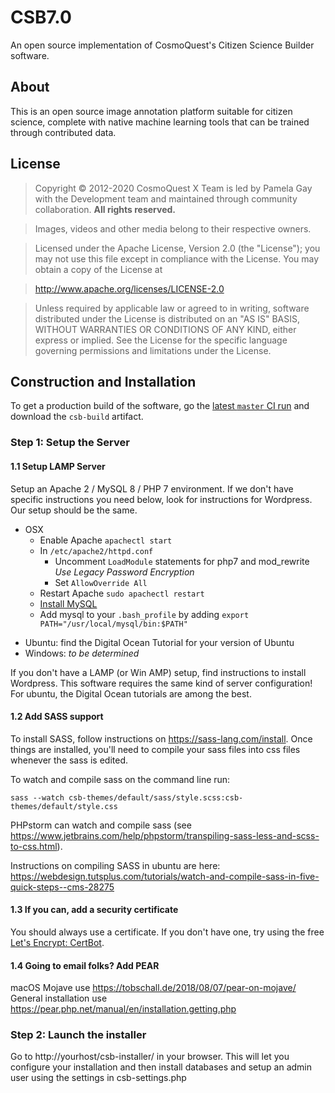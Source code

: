 # CSB7.0
An open source implementation of CosmoQuest's Citizen Science Builder software.

## About
This is an open source image annotation platform suitable for citizen science, complete with native machine learning tools that can be trained through contributed data.

## License
> Copyright © 2012-2020 CosmoQuest X Team is led by Pamela Gay with the Development team and maintained through community collaboration. **All rights reserved.**





> Images, videos and other media belong to their respective owners.

> Licensed under the Apache License, Version 2.0 (the "License"); you may not use this file except in compliance with the License. You may obtain a copy of the License at

> http://www.apache.org/licenses/LICENSE-2.0

> Unless required by applicable law or agreed to in writing, software distributed under the License is distributed on an "AS IS" BASIS, WITHOUT WARRANTIES OR CONDITIONS OF ANY KIND, either express or implied. See the License for the specific language governing permissions and limitations under the License.


## Construction and Installation

To get a production build of the software, go the [latest `master` CI run](https://github.com/CosmoQuestX/CSB7.0/actions?query=branch%3Amaster) and download the `csb-build` artifact.

### Step 1: Setup the Server
#### 1.1 Setup LAMP Server

Setup an Apache 2 / MySQL 8 / PHP 7 environment. If we don't have specific instructions you need below, look for
instructions for Wordpress. Our setup should be the same.

* OSX
    * Enable Apache `apachectl start`
    * In `/etc/apache2/httpd.conf`
        * Uncomment `LoadModule` statements for php7 and mod_rewrite _Use Legacy Password Encryption_
        * Set `AllowOverride All`
    * Restart Apache `sudo apachectl restart`
    * [Install MySQL](https://dev.mysql.com/downloads/mysql)
    * Add mysql to your `.bash_profile` by adding `export PATH="/usr/local/mysql/bin:$PATH"`
- Ubuntu: find the Digital Ocean Tutorial for your version of Ubuntu
- Windows: _to be determined_

If you don't have a LAMP (or Win AMP) setup, find instructions to install
Wordpress. This software requires the same kind of server configuration!
For ubuntu, the Digital Ocean tutorials are among the best.


#### 1.2 Add SASS support
To install SASS, follow instructions on https://sass-lang.com/install. Once things
are installed, you'll need to compile your sass files into css files whenever
the sass is edited.

To watch and compile sass on the command line run:
```shell
sass --watch csb-themes/default/sass/style.scss:csb-themes/default/style.css
```

PHPstorm can watch and compile sass (see https://www.jetbrains.com/help/phpstorm/transpiling-sass-less-and-scss-to-css.html).

Instructions on compiling SASS in ubuntu are here: https://webdesign.tutsplus.com/tutorials/watch-and-compile-sass-in-five-quick-steps--cms-28275

#### 1.3 If you can, add a security certificate
You should always use a certificate. If you don't have one, try using the free
[Let's Encrypt: CertBot](https://letsencrypt.org/getting-started/).

#### 1.4 Going to email folks? Add PEAR
macOS Mojave use https://tobschall.de/2018/08/07/pear-on-mojave/
General installation use https://pear.php.net/manual/en/installation.getting.php

### Step 2: Launch the installer
Go to http://yourhost/csb-installer/ in your browser.
  This will let you configure your installation and then install databases and setup an admin user using the settings in csb-settings.php
